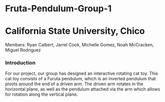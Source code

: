 # Fruta-Pendulum-Group-1
# California State University, Chico 

Members: Ryan Calbert, Jarrel Cook, Michelle Gomez, Noah McCracken, Miguel Rodriguez 
<br/>
### Introduction 

For our project, our group has designed an interactive rotating cat toy. This cat toy consists of a Furuta pendulum, which is an inverted pendulum that pivots around the end of a driven arm. The driven arm rotates in the horizontal plane, as well as the pendulum attached via the arm which allows for rotation along the vertical plane.  
